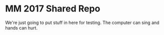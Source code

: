 # MM 2017 Shared Repo

We're just going to put stuff in here for testing.
The computer can sing and hands can hurt.
